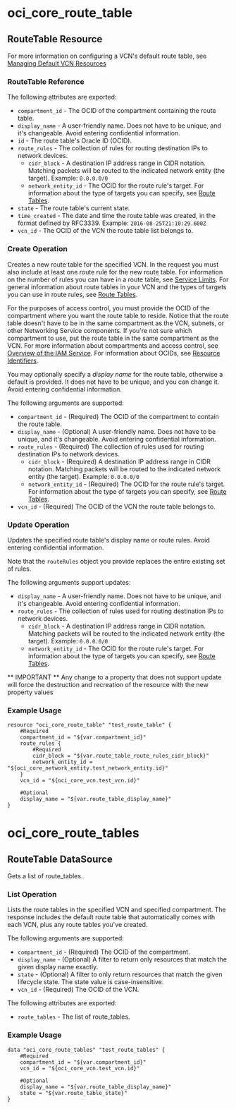 # oci_core_route_table

## RouteTable Resource

For more information on configuring a VCN's default route table, see [Managing Default VCN Resources](https://github.com/oracle/terraform-provider-oci/blob/master/docs/Managing%20Default%20Resources.md)

### RouteTable Reference

The following attributes are exported:

* `compartment_id` - The OCID of the compartment containing the route table.
* `display_name` - A user-friendly name. Does not have to be unique, and it's changeable. Avoid entering confidential information. 
* `id` - The route table's Oracle ID (OCID).
* `route_rules` - The collection of rules for routing destination IPs to network devices.
	* `cidr_block` - A destination IP address range in CIDR notation. Matching packets will be routed to the indicated network entity (the target).  Example: `0.0.0.0/0` 
	* `network_entity_id` - The OCID for the route rule's target. For information about the type of targets you can specify, see [Route Tables](https://docs.us-phoenix-1.oraclecloud.com/Content/Network/Tasks/managingroutetables.htm). 
* `state` - The route table's current state.
* `time_created` - The date and time the route table was created, in the format defined by RFC3339.  Example: `2016-08-25T21:10:29.600Z` 
* `vcn_id` - The OCID of the VCN the route table list belongs to.



### Create Operation
Creates a new route table for the specified VCN. In the request you must also include at least one route
rule for the new route table. For information on the number of rules you can have in a route table, see
[Service Limits](https://docs.us-phoenix-1.oraclecloud.com/Content/General/Concepts/servicelimits.htm). For general information about route
tables in your VCN and the types of targets you can use in route rules,
see [Route Tables](https://docs.us-phoenix-1.oraclecloud.com/Content/Network/Tasks/managingroutetables.htm).

For the purposes of access control, you must provide the OCID of the compartment where you want the route
table to reside. Notice that the route table doesn't have to be in the same compartment as the VCN, subnets,
or other Networking Service components. If you're not sure which compartment to use, put the route
table in the same compartment as the VCN. For more information about compartments and access control, see
[Overview of the IAM Service](https://docs.us-phoenix-1.oraclecloud.com/Content/Identity/Concepts/overview.htm). For information about OCIDs, see
[Resource Identifiers](https://docs.us-phoenix-1.oraclecloud.com/Content/General/Concepts/identifiers.htm).

You may optionally specify a *display name* for the route table, otherwise a default is provided.
It does not have to be unique, and you can change it. Avoid entering confidential information.


The following arguments are supported:

* `compartment_id` - (Required) The OCID of the compartment to contain the route table.
* `display_name` - (Optional) A user-friendly name. Does not have to be unique, and it's changeable. Avoid entering confidential information.
* `route_rules` - (Required) The collection of rules used for routing destination IPs to network devices.
	* `cidr_block` - (Required) A destination IP address range in CIDR notation. Matching packets will be routed to the indicated network entity (the target).  Example: `0.0.0.0/0` 
	* `network_entity_id` - (Required) The OCID for the route rule's target. For information about the type of targets you can specify, see [Route Tables](https://docs.us-phoenix-1.oraclecloud.com/Content/Network/Tasks/managingroutetables.htm). 
* `vcn_id` - (Required) The OCID of the VCN the route table belongs to.


### Update Operation
Updates the specified route table's display name or route rules.
Avoid entering confidential information.

Note that the `routeRules` object you provide replaces the entire existing set of rules.


The following arguments support updates:
* `display_name` - A user-friendly name. Does not have to be unique, and it's changeable. Avoid entering confidential information.
* `route_rules` - The collection of rules used for routing destination IPs to network devices.
	* `cidr_block` - A destination IP address range in CIDR notation. Matching packets will be routed to the indicated network entity (the target).  Example: `0.0.0.0/0` 
	* `network_entity_id` - The OCID for the route rule's target. For information about the type of targets you can specify, see [Route Tables](https://docs.us-phoenix-1.oraclecloud.com/Content/Network/Tasks/managingroutetables.htm). 


** IMPORTANT **
Any change to a property that does not support update will force the destruction and recreation of the resource with the new property values

### Example Usage

```
resource "oci_core_route_table" "test_route_table" {
	#Required
	compartment_id = "${var.compartment_id}"
	route_rules {
		#Required
		cidr_block = "${var.route_table_route_rules_cidr_block}"
		network_entity_id = "${oci_core_network_entity.test_network_entity.id}"
	}
	vcn_id = "${oci_core_vcn.test_vcn.id}"

	#Optional
	display_name = "${var.route_table_display_name}"
}
```

# oci_core_route_tables

## RouteTable DataSource

Gets a list of route_tables.

### List Operation
Lists the route tables in the specified VCN and specified compartment. The response
includes the default route table that automatically comes with each VCN, plus any route tables
you've created.

The following arguments are supported:

* `compartment_id` - (Required) The OCID of the compartment.
* `display_name` - (Optional) A filter to return only resources that match the given display name exactly. 
* `state` - (Optional) A filter to only return resources that match the given lifecycle state.  The state value is case-insensitive. 
* `vcn_id` - (Required) The OCID of the VCN.


The following attributes are exported:

* `route_tables` - The list of route_tables.

### Example Usage

```
data "oci_core_route_tables" "test_route_tables" {
	#Required
	compartment_id = "${var.compartment_id}"
	vcn_id = "${oci_core_vcn.test_vcn.id}"

	#Optional
	display_name = "${var.route_table_display_name}"
	state = "${var.route_table_state}"
}
```